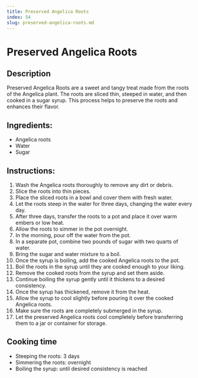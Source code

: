 ```yaml
---
title: Preserved Angelica Roots
index: 54
slug: preserved-angelica-roots.md
---
```


# Preserved Angelica Roots

## Description
Preserved Angelica Roots are a sweet and tangy treat made from the roots of the Angelica plant. The roots are sliced thin, steeped in water, and then cooked in a sugar syrup. This process helps to preserve the roots and enhances their flavor.

## Ingredients:
- Angelica roots
- Water
- Sugar

## Instructions:
1. Wash the Angelica roots thoroughly to remove any dirt or debris.
2. Slice the roots into thin pieces.
3. Place the sliced roots in a bowl and cover them with fresh water.
4. Let the roots steep in the water for three days, changing the water every day.
5. After three days, transfer the roots to a pot and place it over warm embers or low heat.
6. Allow the roots to simmer in the pot overnight.
7. In the morning, pour off the water from the pot.
8. In a separate pot, combine two pounds of sugar with two quarts of water.
9. Bring the sugar and water mixture to a boil.
10. Once the syrup is boiling, add the cooked Angelica roots to the pot.
11. Boil the roots in the syrup until they are cooked enough to your liking.
12. Remove the cooked roots from the syrup and set them aside.
13. Continue boiling the syrup gently until it thickens to a desired consistency.
14. Once the syrup has thickened, remove it from the heat.
15. Allow the syrup to cool slightly before pouring it over the cooked Angelica roots.
16. Make sure the roots are completely submerged in the syrup.
17. Let the preserved Angelica roots cool completely before transferring them to a jar or container for storage.

## Cooking time
- Steeping the roots: 3 days
- Simmering the roots: overnight
- Boiling the syrup: until desired consistency is reached